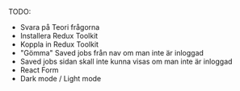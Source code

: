 

TODO:
- Svara på Teori frågorna
- Installera Redux Toolkit
- Koppla in Redux Toolkit
- "Gömma" Saved jobs från nav om man inte är inloggad
- Saved jobs sidan skall inte kunna visas om man inte är inloggad
- React Form
- Dark mode / Light mode
